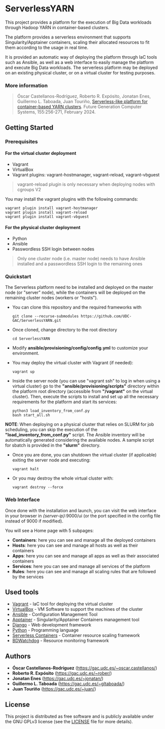 # ServerlessYARN

This project provides a platform for the execution of Big Data workloads through Hadoop YARN in container-based clusters.

The platform provides a serverless environment that supports Singularity/Apptainer containers, scaling their allocated resources to fit them according to the usage in real time.

It is provided an automatic way of deploying the platform through IaC tools such as Ansible, as well as a web interface to easily manage the platform and execute Big Data workloads. The serverless platform may be deployed on an existing physical cluster, or on a virtual cluster for testing purposes.

### More information
> &Oacute;scar Castellanos-Rodr&iacute;guez, Roberto R. Exp&oacute;sito, Jonatan Enes, Guillermo L. Taboada, Juan Touriño, [Serverless-like platform for container-based YARN clusters](https://doi.org/10.1016/j.future.2024.02.013). Future Generation Computer Systems, 155:256-271, February 2024.

## Getting Started

### Prerequisites

#### For the virtual cluster deployment

- Vagrant
- VirtualBox
- Vagrant plugins: vagrant-hostmanager, vagrant-reload, vagrant-vbguest

> vagrant-reload plugin is only necessary when deploying nodes with cgroups V2

You may install the vagrant plugins with the following commands:
```
vagrant plugin install vagrant-hostmanager
vagrant plugin install vagrant-reload
vagrant plugin install vagrant-vbguest
```

#### For the physical cluster deployment

- Python
- Ansible
- Passwordless SSH login between nodes

> Only one cluster node (i.e. master node) needs to have Ansible installed and a passwordless SSH login to the remaining ones

### Quickstart
The Serverless platform need to be installed and deployed on the master node (or "server" node), while the containers will be deployed on the remaining cluster nodes (workers or "hosts").

- You can clone this repository and the required frameworks with
    ```
    git clone --recurse-submodules https://github.com/UDC-GAC/ServerlessYARN.git
    ```

- Once cloned, change directory to the root directory
    ```
    cd ServerlessYARN
    ```

- Modify **ansible/provisioning/config/config.yml** to customize your environment.

- You may deploy the virtual cluster with Vagrant (if needed):
    ```
    vagrant up
    ```

- Inside the server node (you can use "vagrant ssh" to log in when using a virtual cluster) go to the **"ansible/provisioning/scripts"** directory within the platform root directory (accessible from **"/vagrant"** on the virtual cluster). Then, execute the scripts to install and set up all the necessary requirements for the platform and start its services:
    ```
    python3 load_inventory_from_conf.py
    bash start_all.sh
    ```

**NOTE**: When deploying on a physical cluster that relies on SLURM for job scheduling, you can skip the execution of the **"load_inventory_from_conf.py"** script. The Ansible inventory will be automatically generated considering the available nodes. A sample script for sbatch is provided in the **"slurm"** directory.


- Once you are done, you can shutdown the virtual cluster (if applicable) exiting the server node and executing:
    ```
    vagrant halt
    ```

- Or you may destroy the whole virtual cluster with:
    ```
    vagrant destroy --force
    ```

### Web Interface

Once done with the installation and launch, you can visit the web interface in your browser in *{server-ip}*:9000/ui (or the port specified in the config file instead of 9000 if modified).

You will see a Home page with 5 subpages:
- **Containers**: here you can see and manage all the deployed containers
- **Hosts**: here you can see and manage all hosts as well as their containers
- **Apps**: here you can see and manage all apps as well as their associated containers
- **Services**: here you can see and manage all services of the platform
- **Rules**: here you can see and manage all scaling rules that are followed by the services

## Used tools
- [Vagrant](https://www.vagrantup.com/) - IaC tool for deploying the virtual cluster
- [VirtualBox](https://www.virtualbox.org) - VM Software to support the machines of the cluster
- [Ansible](https://www.ansible.com/) - Configuration Management Tool
- [Apptainer](https://apptainer.org/) - Singularity/Apptainer Containers management tool
- [Django](https://www.djangoproject.com/) - Web development framework
- [Python](https://www.python.org) - Programming language
- [Serverless Containers](https://bdwatchdog.dec.udc.es/serverless/) - Container resource scaling framework
- [BDWatchdog](https://bdwatchdog.dec.udc.es/monitoring/) - Resource monitoring framework


## Authors

* **&Oacute;scar Castellanos-Rodr&iacute;guez** (https://gac.udc.es/~oscar.castellanos/)
* **Roberto R. Exp&oacute;sito** (https://gac.udc.es/~rober/)
* **Jonatan Enes** (https://gac.udc.es/~jonatan/)
* **Guillermo L. Taboada** (https://gac.udc.es/~gltaboada/)
* **Juan Touriño** (https://gac.udc.es/~juan/)

## License
This project is distributed as free software and is publicly available under the GNU GPLv3 license (see the [LICENSE](LICENSE) file for more details).
